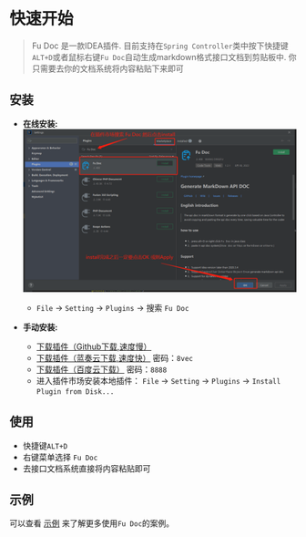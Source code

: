 # 快速开始

> Fu Doc 是一款IDEA插件. 目前支持在`Spring Controller`类中按下快捷键`ALT+D`或者鼠标右键`Fu Doc`自动生成markdown格式接口文档到剪贴板中. 你只需要去你的文档系统将内容粘贴下来即可

## 安装

- **在线安装:**
  ![img.png](../img/install.png)
    - `File` -> `Setting` -> `Plugins` -> 搜索 `Fu Doc`

- **手动安装:**
    - [下载插件（Github下载,速度慢）](https://github.com/wangdingfu/fu-api-doc-plugin/releases)
    - [下载插件（蓝奏云下载,速度快）](https://wwi.lanzoup.com/b0dy2hktg) 密码：`8vec`
    - [下载插件（百度云下载）](https://pan.baidu.com/s/1cC7thCMMdcRjh24sqU59tA?pwd=8888) 密码：`8888`
    - 进入插件市场安装本地插件： `File` -> `Setting` -> `Plugins`
      -> `Install Plugin from Disk...`


## 使用

- 快捷键`ALT+D`
- 右键菜单选择 `Fu Doc`
- 去接口文档系统直接将内容粘贴即可

## 示例

可以查看 [示例](zh-cn/example.md) 来了解更多使用`Fu Doc`的案例。